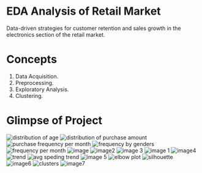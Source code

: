 # EDA Analysis of Retail Market 
Data-driven strategies for customer retention and sales growth in the electronics section of the retail market.
# Concepts
1. Data Acquisition.
2. Preprocessing.
3. Exploratory Analysis.
4. Clustering.

# Glimpse of Project
![distribution of age](https://github.com/abdullahtahir-cs/eda-analysis-of-retail-market/assets/151562660/5c6da248-122f-4513-bb22-ac8397d68d76)
![distribution of purchase amount](https://github.com/abdullahtahir-cs/eda-analysis-of-retail-market/assets/151562660/2e434ec5-544b-4b2b-aa08-35bf316e1799)
![purchase frequency per month](https://github.com/abdullahtahir-cs/eda-analysis-of-retail-market/assets/151562660/9409e095-011c-4431-b1fe-57b660ab4889)
![frequency by genders](https://github.com/abdullahtahir-cs/eda-analysis-of-retail-market/assets/151562660/405bde83-079b-41ad-befb-1aa37abefd41)
![frequency per month](https://github.com/abdullahtahir-cs/eda-analysis-of-retail-market/assets/151562660/57ff070a-c436-4922-9447-cc28d50bda2e)
![image](https://github.com/abdullahtahir-cs/eda-analysis-of-retail-market/assets/151562660/3357ba4d-60ca-4495-a157-577cf333a38b)
![image2](https://github.com/abdullahtahir-cs/eda-analysis-of-retail-market/assets/151562660/7811bc96-e610-471f-8dae-1d87fa65a510)
![image 3](https://github.com/abdullahtahir-cs/eda-analysis-of-retail-market/assets/151562660/c2c19607-074c-4b7d-9fa9-f7b3e39291a9)
![image 1](https://github.com/abdullahtahir-cs/eda-analysis-of-retail-market/assets/151562660/23bf4ace-786d-463e-b237-dfdceb01c706)
![image4](https://github.com/abdullahtahir-cs/eda-analysis-of-retail-market/assets/151562660/ef28e571-19e6-4c29-b7dc-ec1a0c2630c1)
![trend](https://github.com/abdullahtahir-cs/eda-analysis-of-retail-market/assets/151562660/55b2cca0-7aaf-418f-a49c-81ce9d1ebc11)
![avg speding trend](https://github.com/abdullahtahir-cs/eda-analysis-of-retail-market/assets/151562660/48fb8cd2-33ea-426d-ab35-d9f2e969d32b)
![image 5](https://github.com/abdullahtahir-cs/eda-analysis-of-retail-market/assets/151562660/e34ade0a-6cab-4ece-9631-fdb810e58a5d)
![elbow plot](https://github.com/abdullahtahir-cs/eda-analysis-of-retail-market/assets/151562660/478a6239-a7c2-4980-aa41-17fa895ceaf1)
![silhouette](https://github.com/abdullahtahir-cs/eda-analysis-of-retail-market/assets/151562660/7c6ab8d0-dcef-432e-b0a4-1334a871b738)
![image6](https://github.com/abdullahtahir-cs/eda-analysis-of-retail-market/assets/151562660/beefcf65-ce74-4594-a5f4-7d64cecece7e)
![clusters](https://github.com/abdullahtahir-cs/eda-analysis-of-retail-market/assets/151562660/449d2d62-7524-4b6b-bbad-83a559c8f9f7)
![image7](https://github.com/abdullahtahir-cs/eda-analysis-of-retail-market/assets/151562660/0aeda968-ecf0-4a81-b46b-fcda0d76cf33)
